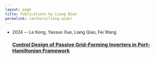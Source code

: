 ```yaml
---
layout: page
title: Publications by Liang Qiao
permalink: /authors/liang-qiao/
---
```


<ul class="post-list">
<li><span class='post-meta'>2024 -- Le Kong, Yaosuo Xue, Liang Qiao, Fei Wang</span><h3><a class='post-link' href='../../control-design-of-passive-grid-forming-inverters-in-port-hamiltonian-framework'>Control Design of Passive Grid-Forming Inverters in Port-Hamiltonian Framework</a></h3></li>

</ul>
